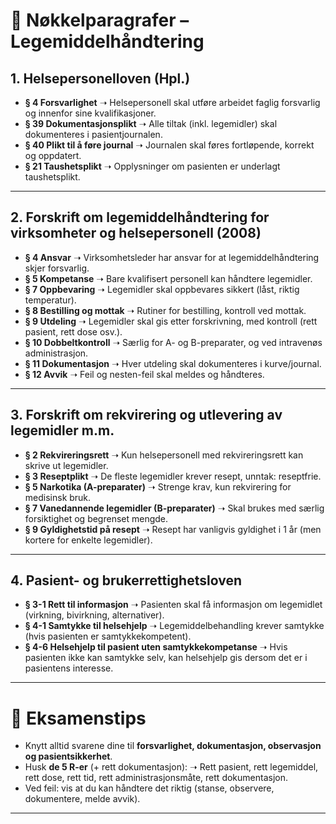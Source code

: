 # 📑 Nøkkelparagrafer – Legemiddelhåndtering

## **1. Helsepersonelloven (Hpl.)**

* **§ 4 Forsvarlighet**
  ➝ Helsepersonell skal utføre arbeidet faglig forsvarlig og innenfor sine kvalifikasjoner.
* **§ 39 Dokumentasjonsplikt**
  ➝ Alle tiltak (inkl. legemidler) skal dokumenteres i pasientjournalen.
* **§ 40 Plikt til å føre journal**
  ➝ Journalen skal føres fortløpende, korrekt og oppdatert.
* **§ 21 Taushetsplikt**
  ➝ Opplysninger om pasienten er underlagt taushetsplikt.

---

## **2. Forskrift om legemiddelhåndtering for virksomheter og helsepersonell (2008)**

* **§ 4 Ansvar**
  ➝ Virksomhetsleder har ansvar for at legemiddelhåndtering skjer forsvarlig.
* **§ 5 Kompetanse**
  ➝ Bare kvalifisert personell kan håndtere legemidler.
* **§ 7 Oppbevaring**
  ➝ Legemidler skal oppbevares sikkert (låst, riktig temperatur).
* **§ 8 Bestilling og mottak**
  ➝ Rutiner for bestilling, kontroll ved mottak.
* **§ 9 Utdeling**
  ➝ Legemidler skal gis etter forskrivning, med kontroll (rett pasient, rett dose osv.).
* **§ 10 Dobbeltkontroll**
  ➝ Særlig for A- og B-preparater, og ved intravenøs administrasjon.
* **§ 11 Dokumentasjon**
  ➝ Hver utdeling skal dokumenteres i kurve/journal.
* **§ 12 Avvik**
  ➝ Feil og nesten-feil skal meldes og håndteres.

---

## **3. Forskrift om rekvirering og utlevering av legemidler m.m.**

* **§ 2 Rekvireringsrett**
  ➝ Kun helsepersonell med rekvireringsrett kan skrive ut legemidler.
* **§ 3 Reseptplikt**
  ➝ De fleste legemidler krever resept, unntak: reseptfrie.
* **§ 5 Narkotika (A-preparater)**
  ➝ Strenge krav, kun rekvirering for medisinsk bruk.
* **§ 7 Vanedannende legemidler (B-preparater)**
  ➝ Skal brukes med særlig forsiktighet og begrenset mengde.
* **§ 9 Gyldighetstid på resept**
  ➝ Resept har vanligvis gyldighet i 1 år (men kortere for enkelte legemidler).

---

## **4. Pasient- og brukerrettighetsloven**

* **§ 3-1 Rett til informasjon**
  ➝ Pasienten skal få informasjon om legemidlet (virkning, bivirkning, alternativer).
* **§ 4-1 Samtykke til helsehjelp**
  ➝ Legemiddelbehandling krever samtykke (hvis pasienten er samtykkekompetent).
* **§ 4-6 Helsehjelp til pasient uten samtykkekompetanse**
  ➝ Hvis pasienten ikke kan samtykke selv, kan helsehjelp gis dersom det er i pasientens interesse.

---

# 🎯 Eksamenstips

* Knytt alltid svarene dine til **forsvarlighet, dokumentasjon, observasjon og pasientsikkerhet**.
* Husk **de 5 R-er** (+ rett dokumentasjon):
  ➝ Rett pasient, rett legemiddel, rett dose, rett tid, rett administrasjonsmåte, rett dokumentasjon.
* Ved feil: vis at du kan håndtere det riktig (stanse, observere, dokumentere, melde avvik).

---